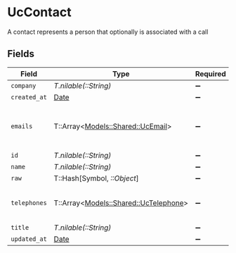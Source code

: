 # UcContact

A contact represents a person that optionally is associated with a call


## Fields

| Field                                                                       | Type                                                                        | Required                                                                    | Description                                                                 |
| --------------------------------------------------------------------------- | --------------------------------------------------------------------------- | --------------------------------------------------------------------------- | --------------------------------------------------------------------------- |
| `company`                                                                   | *T.nilable(::String)*                                                       | :heavy_minus_sign:                                                          | N/A                                                                         |
| `created_at`                                                                | [Date](https://ruby-doc.org/stdlib-2.6.1/libdoc/date/rdoc/Date.html)        | :heavy_minus_sign:                                                          | N/A                                                                         |
| `emails`                                                                    | T::Array<[Models::Shared::UcEmail](../../models/shared/ucemail.md)>         | :heavy_minus_sign:                                                          | An array of email addresses for this contact                                |
| `id`                                                                        | *T.nilable(::String)*                                                       | :heavy_minus_sign:                                                          | N/A                                                                         |
| `name`                                                                      | *T.nilable(::String)*                                                       | :heavy_minus_sign:                                                          | N/A                                                                         |
| `raw`                                                                       | T::Hash[Symbol, *::Object*]                                                 | :heavy_minus_sign:                                                          | N/A                                                                         |
| `telephones`                                                                | T::Array<[Models::Shared::UcTelephone](../../models/shared/uctelephone.md)> | :heavy_minus_sign:                                                          | An array of telephones for this contact                                     |
| `title`                                                                     | *T.nilable(::String)*                                                       | :heavy_minus_sign:                                                          | N/A                                                                         |
| `updated_at`                                                                | [Date](https://ruby-doc.org/stdlib-2.6.1/libdoc/date/rdoc/Date.html)        | :heavy_minus_sign:                                                          | N/A                                                                         |